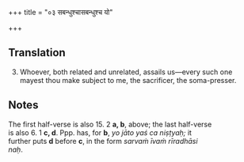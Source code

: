 +++
title = "०३ सबन्धुश्चासबन्धुश्च यो"

+++
## Translation
3. Whoever, both related and unrelated, assails us—every such one  
mayest thou make subject to me, the sacrificer, the soma-presser.

## Notes
The first half-verse is also 15. 2 **a, b**, above; the last half-verse  
is also 6. 1 **c, d**. Ppp. has, for **b**, *yo jāto yaś ca niṣṭyaḥ;* it  
further puts **d** before **c**, in the form *sarvaṁ īvaṁ rīradhāsi  
naḥ*.
